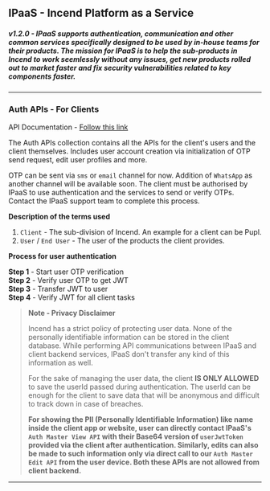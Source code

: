 ## IPaaS - Incend Platform as a Service
##### v1.2.0 - IPaaS supports authentication, communication and other common services specifically designed to be used by in-house teams for their products. The mission for IPaaS is to help the sub-products in Incend to work seemlessly without any issues, get new products rolled out to market faster and fix security vulnerabilities related to key components faster.

<hr>

### Auth APIs - For Clients

API Documentation - [Follow this link](http://documenter.getpostman.com/view/16309153/TzmCgY2P)

The Auth APIs collection contains all the APIs for the client's users and the client themselves. Includes user account creation via initialization of OTP send request, edit user profiles and more.

OTP can be sent via `sms` or `email` channel for now. Addition of `WhatsApp` as another channel will be available soon. The client must be authorised by IPaaS to use authentication and the services to send or verify OTPs. Contact the IPaaS support team to complete this process.

**Description of the terms used**
1. `Client` - The sub-division of Incend. An example for a client can be Pupl.
2. `User` / `End User` - The user of the products the client provides.

**Process for user authentication**

**Step 1** - Start user OTP verification\
**Step 2** - Verify user OTP to get JWT\
**Step 3** - Transfer JWT to user\
**Step 4** - Verify JWT for all client tasks

>**Note - Privacy Disclaimer**
>
>Incend has a strict policy of protecting user data. None of the personally identifiable information can be stored in the client database. While performing API communications between IPaaS and client backend services, IPaaS don't transfer any kind of this information as well.
>
>For the sake of managing the user data, the client **IS ONLY ALLOWED** to save the userId passed during authentication. The userId can be enough for the client to save data that will be anonymous and difficult to track down in case of breaches.
>
>**For showing the PII (Personally Identifiable Information) like name inside the client app or website, user can directly contact IPaaS's `Auth Master View API` with their Base64 version of `userJwtToken` provided via the client after authentication. Similarly, edits can also be made to such information only via direct call to our `Auth Master Edit API` from the user device. Both these APIs are not allowed from client backend.**

---